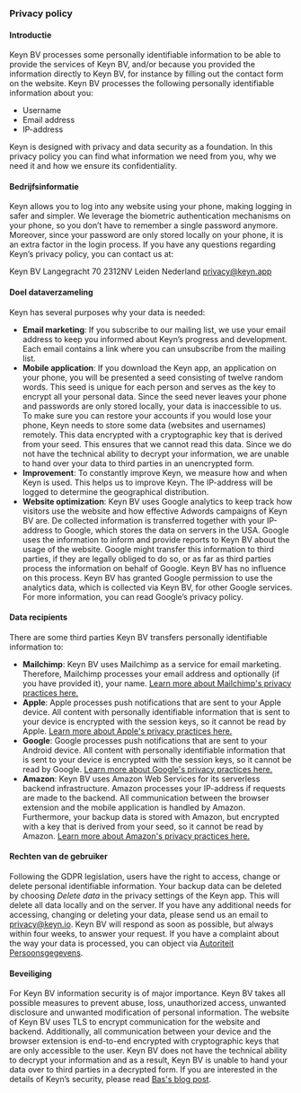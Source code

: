 ### Privacy policy

#### Introductie
Keyn BV processes some personally identifiable information to be able to provide the services of Keyn BV, and/or because you provided the information directly to Keyn BV, for instance by filling out the contact form on the website. Keyn BV processes the following personally identifiable information about you:

* Username
* Email address
* IP-address

Keyn is designed with privacy and data security as a foundation. In this privacy policy you can find what information we need from you, why we need it and how we ensure its confidentiality.

#### Bedrijfsinformatie
Keyn allows you to log into any website using your phone, making logging in safer and simpler. We leverage the biometric authentication mechanisms on your phone, so you don’t have to remember a single password anymore. Moreover, since your password are only stored locally on your phone, it is an extra factor in the login process. If you have any questions regarding Keyn’s privacy policy, you can contact us at:

Keyn BV
Langegracht 70
2312NV Leiden
Nederland
[privacy@keyn.app](privacy@keyn.app)

#### Doel dataverzameling
Keyn has several purposes why your data is needed:
* **Email marketing**: If you subscribe to our mailing list, we use your email address to keep you informed about Keyn’s progress and development. Each email contains a link where you can unsubscribe from the mailing list.
* **Mobile application**: If you download the Keyn app, an application on your phone, you will be presented a seed consisting of twelve random words. This seed is unique for each person and serves as the key to encrypt all your personal data. Since the seed never leaves your phone and passwords are only stored locally, your data is inaccessible to us. To make sure you can restore your accounts if you would lose your phone, Keyn needs to store some data (websites and usernames) remotely. This data encrypted with a cryptographic key that is derived from your seed. This ensures that we cannot read this data. Since we do not have the technical ability to decrypt your information, we are unable to hand over your data to third parties in an unencrypted form. 
* **Improvement**: To constantly improve Keyn, we measure how and when Keyn is used. This helps us to improve Keyn. The IP-address will be logged to determine the geographical distribution.
* **Website optimization**: Keyn BV uses Google analytics to keep track how visitors use the website and how effective Adwords campaigns of Keyn BV are. De collected information is transferred together with your IP-address to Google, which stores the data on servers in the USA. Google uses the information to inform and provide reports to Keyn BV about the usage of the website. Google might transfer this information to third parties, if they are legally obliged to do so, or as far as third parties process the information on behalf of Google. Keyn BV has no influence on this process. Keyn BV has granted Google permission to use the analytics data, which is collected via Keyn BV, for other Google services. For more information, you can read Google’s privacy policy.

#### Data recipients
There are some third parties Keyn BV transfers personally identifiable information to:
* **Mailchimp**: Keyn BV uses Mailchimp as a service for email marketing. Therefore, Mailchimp processes your email address and optionally (if you have provided it), your name. [Learn more about Mailchimp's privacy practices here.](https://mailchimp.com/legal/)
* **Apple**: Apple processes push notifications that are sent to your Apple device. All content with personally identifiable information that is sent to your device is encrypted with the session keys, so it cannot be read by Apple. [Learn more about Apple's privacy practices here.](https://www.apple.com/legal/privacy/)
* **Google**: Google processes push notifications that are sent to your Android device. All content with personally identifiable information that is sent to your device is encrypted with the session keys, so it cannot be read by Google. [Learn more about Google's privacy practices here.](https://policies.google.com/privacy) 
* **Amazon**: Keyn BV uses Amazon Web Services for its serverless backend infrastructure. Amazon processes your IP-address if requests are made to the backend. All communication between the browser extension and the mobile application is handled by Amazon. Furthermore, your backup data is stored with Amazon, but encrypted with a key that is derived from your seed, so it cannot be read by Amazon. [Learn more about Amazon's privacy practices here.](https://aws.amazon.com/privacy/) 

#### Rechten van de gebruiker
Following the GDPR legislation, users have the right to access, change or delete personal identifiable information. Your backup data can be deleted by choosing _Delete data_ in the privacy settings of the Keyn app. This will delete all data locally and on the server.
If you have any additional needs for accessing, changing or deleting your data, please send us an email to privacy@keyn.io. Keyn BV will respond as soon as possible, but always within four weeks, to answer your request. If you have a complaint about the way your data is processed, you can object via [Autoriteit Persoonsgegevens](https://www.autoriteitpersoonsgegevens.nl).

#### Beveiliging
For Keyn BV information security is of major importance. Keyn BV takes all possible measures to prevent abuse, loss, unauthorized access, unwanted disclosure and unwanted modification of personal information. The website of Keyn BV uses TLS to encrypt communication for the website and backend.
Additionally, all communication between your device and the browser extension is end-to-end encrypted with cryptographic keys that are only accessible to the user. Keyn BV does not have the technical ability to decrypt your information and as a result, Keyn BV is unable to hand your data over to third parties in a decrypted form. If you are interested in the details of Keyn’s security, please read [Bas\'s blog post](https://keyn.app/articles/2018/06/17/keyn-security/).
